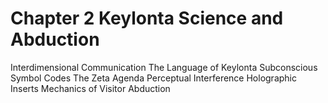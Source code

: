 # Chapter 2 Keylonta Science and Abduction

Interdimensional Communication
The Language of Keylonta
Subconscious Symbol Codes
The Zeta Agenda
Perceptual Interference
Holographic Inserts
Mechanics of Visitor Abduction